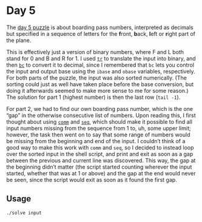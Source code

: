 # Day 5

The [day 5 puzzle][day5] is about boarding pass numbers,
interpreted as decimals but specified in a sequence of letters
for the **f**ront, **b**ack, **l**eft or **r**ight part of the plane.

This is effectively just a version of binary numbers,
where F and L both stand for 0 and B and R for 1.
I used [`tr`][tr(1)] to translate the input into binary,
and then [`bc`][info bc] to convert it to decimal,
since I remembered that `bc` lets you control the input and output base
using the `ibase` and `obase` variables, respectively.
For both parts of the puzzle, the input was also sorted numerically.
(The sorting could just as well have taken place before the base conversion,
but doing it afterwards seemed to make more sense to me for some reason.)
The solution for part 1 (highest number) is then the last row (`tail -1`).

For part 2, we had to find our own boarding pass number,
which is the one “gap” in the otherwise consecutive list of numbers.
Upon reading this, I first thought about using [`comm`][comm(1)] and [`seq`][seq(1)],
which should make it possible to find all input numbers missing from the sequence from 1 to, uh, some upper limit;
however, the task then went on to say
that some range of numbers would be missing from the beginning and end of the input.
I couldn’t think of a good way to make this work with `comm` and `seq`,
so I decided to instead loop over the sorted input in the shell script,
and print and exit as soon as a gap between the previous and current line was discovered.
This way, the gap at the beginning didn’t matter
(the script started counting wherever the input started,
whether that was at 1 or above)
and the gap at the end would never be seen,
since the script would exit as soon as it found the first gap.

## Usage 

```sh
./solve input
```

[day5]: https://adventofcode.com/2020/day/5
[tr(1)]: https://man7.org/linux/man-pages/man1/tr.1.html
[info bc]: https://www.gnu.org/software/bc/manual/html_chapter/bc_toc.html
[comm(1)]: https://man7.org/linux/man-pages/man1/comm.1.html
[seq(1)]: https://man7.org/linux/man-pages/man1/seq.1.html
